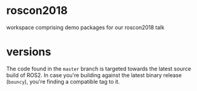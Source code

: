 # roscon2018
workspace comprising demo packages for our roscon2018 talk

# versions
The code found in the `master` branch is targeted towards the latest source build of ROS2. In case you're building against the latest binary release (`bouncy`), you're finding a compatible tag to it.
